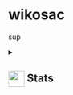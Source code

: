 # wikosac

sup

<details>
<summary><h2> <img align="center" src="https://github.com/wikosac/wikosac/blob/main/icons/stats.gif" width="32"/> Stats</h2></summary>
<div align="center">
![](https://github-readme-stats.vercel.app/api?username=wikosac&theme=tokyonight&hide_border=false&include_all_commits=true&count_private=false)<br/>
![](https://github-readme-streak-stats.herokuapp.com/?user=wikosac&theme=tokyonight&hide_border=false)<br/>
![](https://github-readme-stats.vercel.app/api/top-langs/?username=wikosac&theme=tokyonight&hide_border=false&include_all_commits=true&count_private=false&layout=compact)<br/>
![](https://github-readme-activity-graph.vercel.app/graph?username=wikosac&theme=tokyo-night)
</div>
</details>
